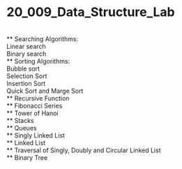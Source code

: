 # 20_009_Data_Structure_Lab
<br>
** Searching Algorithms:
<br>
Linear search
<br>
Binary search
<br>
** Sorting Algorithms:
<br>
Bubble sort
<br>
Selection Sort
<br>
Insertion Sort
<br>
Quick Sort and Marge Sort
<br>
** Recursive Function
<br>
** Fibonacci Series
<br>
** Tower of Hanoi
<br>
** Stacks
<br>
** Queues
<br>
** Singly Linked List
<br>
** Linked List
<br>
** Traversal of Singly, Doubly and Circular Linked List
<br>
** Binary Tree
